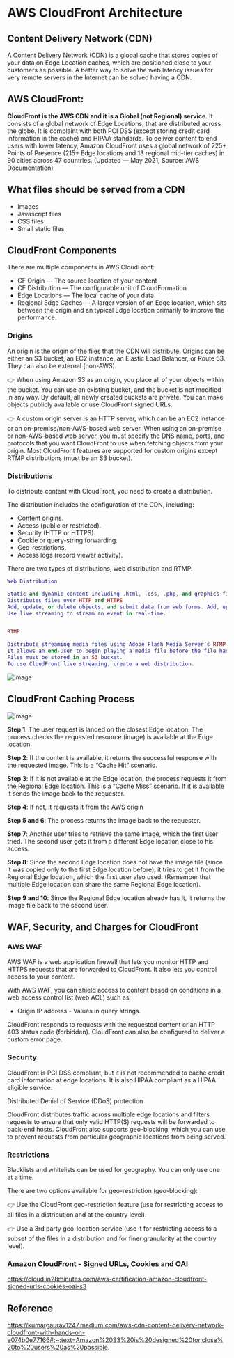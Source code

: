 # AWS CloudFront Architecture

## Content Delivery Network (CDN)
A Content Delivery Network (CDN) is a global cache that stores copies of your data on Edge Location caches, which are positioned close to your customers as possible.
A better way to solve the web latency issues for very remote servers in the Internet can be solved having a CDN.

## AWS CloudFront:
**CloudFront is the AWS CDN and it is a Global (not Regional) service**. 
It consists of a global network of Edge Locations, that are distributed across the globe. It is complaint with both PCI DSS (except storing credit card information in the cache) and HIPAA standards.
To deliver content to end users with lower latency, Amazon CloudFront uses a global network of 225+ Points of Presence (215+ Edge locations and 13 regional mid-tier caches) in 90 cities across 47 countries. (Updated — May 2021, Source: AWS Documentation) 

## What files should be served from a CDN

- Images
- Javascript files
- CSS files
- Small static files

## CloudFront Components
There are multiple components in AWS CloudFront:

- CF Origin — The source location of your content
- CF Distribution — The configurable unit of CloudFormation
- Edge Locations — The local cache of your data
- Regional Edge Caches — A larger version of an Edge location, which sits between the origin and an typical Edge location primarily to improve the performance.

### Origins

An origin is the origin of the files that the CDN will distribute. Origins can be either an S3 bucket, an EC2 instance, an Elastic Load Balancer, or Route 53. They can also be external (non-AWS).

👉 When using Amazon S3 as an origin, you place all of your objects within the bucket. You can use an existing bucket, and the bucket is not modified in any way. By default, all newly created buckets are private. You can make objects publicly available or use CloudFront signed URLs.

👉 A custom origin server is an HTTP server, which can be an EC2 instance or an on-premise/non-AWS-based web server. When using an on-premise or non-AWS-based web server, you must specify the DNS name, ports, and protocols that you want CloudFront to use when fetching objects from your origin. Most CloudFront features are supported for custom origins except RTMP distributions (must be an S3 bucket).

### Distributions

To distribute content with CloudFront, you need to create a distribution.

The distribution includes the configuration of the CDN, including:

- Content origins.
- Access (public or restricted).
- Security (HTTP or HTTPS).
- Cookie or query-string forwarding.
- Geo-restrictions.
- Access logs (record viewer activity).

There are two types of distributions, web distribution and RTMP.

```Lua
Web Distribution

Static and dynamic content including .html, .css, .php, and graphics files
Distributes files over HTTP and HTTPS
Add, update, or delete objects, and submit data from web forms. Add, update, or delete objects, and submit data from web forms.
Use live streaming to stream an event in real-time.


RTMP

Distribute streaming media files using Adobe Flash Media Server’s RTMP protocol.
It allows an end-user to begin playing a media file before the file has finished downloading from a CloudFront edge location.
Files must be stored in an S3 bucket.
To use CloudFront live streaming, create a web distribution.
```
![image](https://user-images.githubusercontent.com/33947539/154664723-099692ac-9f08-4811-88c0-b50bebcaddbd.png)

## CloudFront Caching Process
![image](https://user-images.githubusercontent.com/33947539/154657912-113cff6f-3a39-4207-9a6c-810110c67967.png)

**Step 1**: The user request is landed on the closest Edge location. The process checks the requested resource (image) is available at the Edge location.

**Step 2**: If the content is available, it returns the successful response with the requested image. This is a “Cache Hit” scenario.

**Step 3**: If it is not available at the Edge location, the process requests it from the Regional Edge location. This is a “Cache Miss” scenario. If it is available it sends the image back to the requester.

**Step 4**: If not, it requests it from the AWS origin

**Step 5 and 6**: The process returns the image back to the requester.

**Step 7**: Another user tries to retrieve the same image, which the first user tried. The second user gets it from a different Edge location close to his access.

**Step 8**: Since the second Edge location does not have the image file (since it was copied only to the first Edge location before), it tries to get it from the Regional Edge location, which the first user also used. (Remember that multiple Edge location can share the same Regional Edge location).

**Step 9 and 10**: Since the Regional Edge location already has it, it returns the image file back to the second user.


## WAF, Security, and Charges for CloudFront

### AWS WAF
AWS WAF is a web application firewall that lets you monitor HTTP and HTTPS requests that are forwarded to CloudFront. It also lets you control access to your content.

With AWS WAF, you can shield access to content based on conditions in a web access control list (web ACL) such as:

- Origin IP address.- Values in query strings.

CloudFront responds 
to requests with the requested content or an HTTP 403 status code (forbidden). CloudFront can also be configured to deliver a custom error page. 

### Security
CloudFront is PCI DSS compliant, but it is not recommended to cache credit card information at edge locations. It is also HIPAA compliant as a HIPAA eligible service.

Distributed Denial of Service (DDoS) protection

CloudFront distributes traffic across multiple edge locations and filters requests to ensure that only valid HTTP(S) requests will be forwarded to back-end hosts. CloudFront also supports geo-blocking, which you can use to prevent requests from particular geographic locations from being served.


### Restrictions
Blacklists and whitelists can be used for geography. You can only use one at a time.

There are two options available for geo-restriction (geo-blocking):

👉 Use the CloudFront geo-restriction feature (use for restricting access to all files in a distribution and at the country level).

👉 Use a 3rd party geo-location service (use it for restricting access to a subset of the files in a distribution and for finer granularity at the country level).

### Amazon CloudFront - Signed URLs, Cookies and OAI
https://cloud.in28minutes.com/aws-certification-amazon-cloudfront-signed-urls-cookies-oai-s3


## Reference 
https://kumargaurav1247.medium.com/aws-cdn-content-delivery-network-cloudfront-with-hands-on-e074b0e77166#:~:text=Amazon%20S3%20is%20designed%20for,close%20to%20users%20as%20possible.
